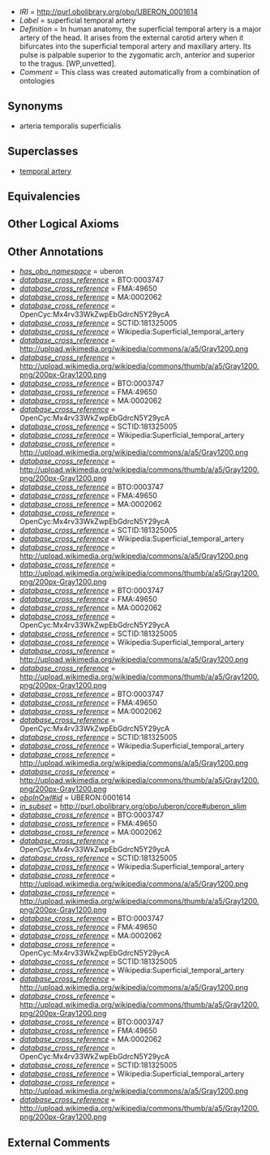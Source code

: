  * *IRI* = http://purl.obolibrary.org/obo/UBERON_0001614
 * *Label* = superficial temporal artery
 * *Definition* = In human anatomy, the superficial temporal artery is a major artery of the head. It arises from the external carotid artery when it bifurcates into the superficial temporal artery and maxillary artery. Its pulse is palpable superior to the zygomatic arch, anterior and superior to the tragus. [WP,unvetted].
 * *Comment* = This class was created automatically from a combination of ontologies

## Synonyms

 * arteria temporalis superficialis

## Superclasses

 * [temporal artery](../../UBERON/32/UBERON_0001632.md)

## Equivalencies


## Other Logical Axioms


## Other Annotations

 * *[has_obo_namespace](../../ce/oboInOwl#hasOBONamespace.md)* = uberon
 * *[database_cross_reference](../../ef/oboInOwl#hasDbXref.md)* = BTO:0003747
 * *[database_cross_reference](../../ef/oboInOwl#hasDbXref.md)* = FMA:49650
 * *[database_cross_reference](../../ef/oboInOwl#hasDbXref.md)* = MA:0002062
 * *[database_cross_reference](../../ef/oboInOwl#hasDbXref.md)* = OpenCyc:Mx4rv33WkZwpEbGdrcN5Y29ycA
 * *[database_cross_reference](../../ef/oboInOwl#hasDbXref.md)* = SCTID:181325005
 * *[database_cross_reference](../../ef/oboInOwl#hasDbXref.md)* = Wikipedia:Superficial_temporal_artery
 * *[database_cross_reference](../../ef/oboInOwl#hasDbXref.md)* = http://upload.wikimedia.org/wikipedia/commons/a/a5/Gray1200.png
 * *[database_cross_reference](../../ef/oboInOwl#hasDbXref.md)* = http://upload.wikimedia.org/wikipedia/commons/thumb/a/a5/Gray1200.png/200px-Gray1200.png
 * *[database_cross_reference](../../ef/oboInOwl#hasDbXref.md)* = BTO:0003747
 * *[database_cross_reference](../../ef/oboInOwl#hasDbXref.md)* = FMA:49650
 * *[database_cross_reference](../../ef/oboInOwl#hasDbXref.md)* = MA:0002062
 * *[database_cross_reference](../../ef/oboInOwl#hasDbXref.md)* = OpenCyc:Mx4rv33WkZwpEbGdrcN5Y29ycA
 * *[database_cross_reference](../../ef/oboInOwl#hasDbXref.md)* = SCTID:181325005
 * *[database_cross_reference](../../ef/oboInOwl#hasDbXref.md)* = Wikipedia:Superficial_temporal_artery
 * *[database_cross_reference](../../ef/oboInOwl#hasDbXref.md)* = http://upload.wikimedia.org/wikipedia/commons/a/a5/Gray1200.png
 * *[database_cross_reference](../../ef/oboInOwl#hasDbXref.md)* = http://upload.wikimedia.org/wikipedia/commons/thumb/a/a5/Gray1200.png/200px-Gray1200.png
 * *[database_cross_reference](../../ef/oboInOwl#hasDbXref.md)* = BTO:0003747
 * *[database_cross_reference](../../ef/oboInOwl#hasDbXref.md)* = FMA:49650
 * *[database_cross_reference](../../ef/oboInOwl#hasDbXref.md)* = MA:0002062
 * *[database_cross_reference](../../ef/oboInOwl#hasDbXref.md)* = OpenCyc:Mx4rv33WkZwpEbGdrcN5Y29ycA
 * *[database_cross_reference](../../ef/oboInOwl#hasDbXref.md)* = SCTID:181325005
 * *[database_cross_reference](../../ef/oboInOwl#hasDbXref.md)* = Wikipedia:Superficial_temporal_artery
 * *[database_cross_reference](../../ef/oboInOwl#hasDbXref.md)* = http://upload.wikimedia.org/wikipedia/commons/a/a5/Gray1200.png
 * *[database_cross_reference](../../ef/oboInOwl#hasDbXref.md)* = http://upload.wikimedia.org/wikipedia/commons/thumb/a/a5/Gray1200.png/200px-Gray1200.png
 * *[database_cross_reference](../../ef/oboInOwl#hasDbXref.md)* = BTO:0003747
 * *[database_cross_reference](../../ef/oboInOwl#hasDbXref.md)* = FMA:49650
 * *[database_cross_reference](../../ef/oboInOwl#hasDbXref.md)* = MA:0002062
 * *[database_cross_reference](../../ef/oboInOwl#hasDbXref.md)* = OpenCyc:Mx4rv33WkZwpEbGdrcN5Y29ycA
 * *[database_cross_reference](../../ef/oboInOwl#hasDbXref.md)* = SCTID:181325005
 * *[database_cross_reference](../../ef/oboInOwl#hasDbXref.md)* = Wikipedia:Superficial_temporal_artery
 * *[database_cross_reference](../../ef/oboInOwl#hasDbXref.md)* = http://upload.wikimedia.org/wikipedia/commons/a/a5/Gray1200.png
 * *[database_cross_reference](../../ef/oboInOwl#hasDbXref.md)* = http://upload.wikimedia.org/wikipedia/commons/thumb/a/a5/Gray1200.png/200px-Gray1200.png
 * *[database_cross_reference](../../ef/oboInOwl#hasDbXref.md)* = BTO:0003747
 * *[database_cross_reference](../../ef/oboInOwl#hasDbXref.md)* = FMA:49650
 * *[database_cross_reference](../../ef/oboInOwl#hasDbXref.md)* = MA:0002062
 * *[database_cross_reference](../../ef/oboInOwl#hasDbXref.md)* = OpenCyc:Mx4rv33WkZwpEbGdrcN5Y29ycA
 * *[database_cross_reference](../../ef/oboInOwl#hasDbXref.md)* = SCTID:181325005
 * *[database_cross_reference](../../ef/oboInOwl#hasDbXref.md)* = Wikipedia:Superficial_temporal_artery
 * *[database_cross_reference](../../ef/oboInOwl#hasDbXref.md)* = http://upload.wikimedia.org/wikipedia/commons/a/a5/Gray1200.png
 * *[database_cross_reference](../../ef/oboInOwl#hasDbXref.md)* = http://upload.wikimedia.org/wikipedia/commons/thumb/a/a5/Gray1200.png/200px-Gray1200.png
 * *[oboInOwl#id](../../id/oboInOwl#id.md)* = UBERON:0001614
 * *[in_subset](../../et/oboInOwl#inSubset.md)* = http://purl.obolibrary.org/obo/uberon/core#uberon_slim
 * *[database_cross_reference](../../ef/oboInOwl#hasDbXref.md)* = BTO:0003747
 * *[database_cross_reference](../../ef/oboInOwl#hasDbXref.md)* = FMA:49650
 * *[database_cross_reference](../../ef/oboInOwl#hasDbXref.md)* = MA:0002062
 * *[database_cross_reference](../../ef/oboInOwl#hasDbXref.md)* = OpenCyc:Mx4rv33WkZwpEbGdrcN5Y29ycA
 * *[database_cross_reference](../../ef/oboInOwl#hasDbXref.md)* = SCTID:181325005
 * *[database_cross_reference](../../ef/oboInOwl#hasDbXref.md)* = Wikipedia:Superficial_temporal_artery
 * *[database_cross_reference](../../ef/oboInOwl#hasDbXref.md)* = http://upload.wikimedia.org/wikipedia/commons/a/a5/Gray1200.png
 * *[database_cross_reference](../../ef/oboInOwl#hasDbXref.md)* = http://upload.wikimedia.org/wikipedia/commons/thumb/a/a5/Gray1200.png/200px-Gray1200.png
 * *[database_cross_reference](../../ef/oboInOwl#hasDbXref.md)* = BTO:0003747
 * *[database_cross_reference](../../ef/oboInOwl#hasDbXref.md)* = FMA:49650
 * *[database_cross_reference](../../ef/oboInOwl#hasDbXref.md)* = MA:0002062
 * *[database_cross_reference](../../ef/oboInOwl#hasDbXref.md)* = OpenCyc:Mx4rv33WkZwpEbGdrcN5Y29ycA
 * *[database_cross_reference](../../ef/oboInOwl#hasDbXref.md)* = SCTID:181325005
 * *[database_cross_reference](../../ef/oboInOwl#hasDbXref.md)* = Wikipedia:Superficial_temporal_artery
 * *[database_cross_reference](../../ef/oboInOwl#hasDbXref.md)* = http://upload.wikimedia.org/wikipedia/commons/a/a5/Gray1200.png
 * *[database_cross_reference](../../ef/oboInOwl#hasDbXref.md)* = http://upload.wikimedia.org/wikipedia/commons/thumb/a/a5/Gray1200.png/200px-Gray1200.png
 * *[database_cross_reference](../../ef/oboInOwl#hasDbXref.md)* = BTO:0003747
 * *[database_cross_reference](../../ef/oboInOwl#hasDbXref.md)* = FMA:49650
 * *[database_cross_reference](../../ef/oboInOwl#hasDbXref.md)* = MA:0002062
 * *[database_cross_reference](../../ef/oboInOwl#hasDbXref.md)* = OpenCyc:Mx4rv33WkZwpEbGdrcN5Y29ycA
 * *[database_cross_reference](../../ef/oboInOwl#hasDbXref.md)* = SCTID:181325005
 * *[database_cross_reference](../../ef/oboInOwl#hasDbXref.md)* = Wikipedia:Superficial_temporal_artery
 * *[database_cross_reference](../../ef/oboInOwl#hasDbXref.md)* = http://upload.wikimedia.org/wikipedia/commons/a/a5/Gray1200.png
 * *[database_cross_reference](../../ef/oboInOwl#hasDbXref.md)* = http://upload.wikimedia.org/wikipedia/commons/thumb/a/a5/Gray1200.png/200px-Gray1200.png

## External Comments

